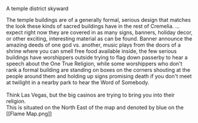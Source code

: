 A temple district skyward <br />

The temple buildings are of a generally formal, serious design that matches the look these kinds of sacred buildings have in the rest of Cremelia. ... expect right now they are covered in as many signs, banners, holiday decor, or other exciting, interesting material as can be found. Banner announce the amazing deeds of one god vs. another, music plays from the doors of a shrine where you can smell free food available inside, the few serious buildings have worshippers outside trying to flag down passerby to hear a speech about the One True Religion, while some worshippers who don't rank a formal building are standing on boxes on the corners shouting at the people around them and holding up signs promising death if you don't meet at twilight in a nearby park to hear the Word of Somebody. 
<br />
<br />
Think Las Vegas, but the big casinos are trying to bring you into their religion.
<br />
This is situated on the North East of the map and denoted by blue on the [[Flame Map.png]]